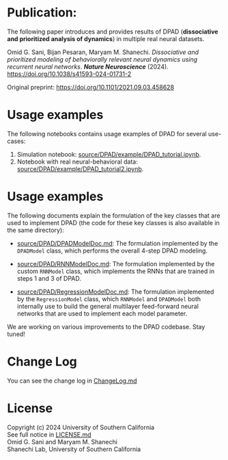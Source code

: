 # Publication:
The following paper introduces and provides results of DPAD (**dissociative and prioritized analysis of dynamics**) in multiple real neural datasets.

Omid G. Sani, Bijan Pesaran, Maryam M. Shanechi. *Dissociative and prioritized modeling of behaviorally relevant neural dynamics using recurrent neural networks*. ***Nature Neuroscience*** (2024). https://doi.org/10.1038/s41593-024-01731-2

Original preprint: https://doi.org/10.1101/2021.09.03.458628


# Usage examples
The following notebooks contains usage examples of DPAD for several use-cases:
1. Simulation notebook: [source/DPAD/example/DPAD_tutorial.ipynb](https://github.dev/ShanechiLab/DPAD/blob/main/source/DPAD/example/DPAD_tutorial.ipynb). 
2. Notebook with real neural-behavioral data: [source/DPAD/example/DPAD_tutorial2.ipynb](https://github.dev/ShanechiLab/DPAD/blob/main/source/DPAD/example/DPAD_tutorial2.ipynb). 

# Usage examples
The following documents explain the formulation of the key classes that are used to implement DPAD (the code for these key classes is also available in the same directory):

- [source/DPAD/DPADModelDoc.md](./source/DPAD/DPADModelDoc.md): The formulation implemented by the `DPADModel` class, which performs the overall 4-step DPAD modeling.

-  [source/DPAD/RNNModelDoc.md](./source/DPAD/RNNModelDoc.md): The formulation implemented by the custom `RNNModel` class, which implements the RNNs that are trained in steps 1 and 3 of DPAD. 

-  [source/DPAD/RegressionModelDoc.md](./source/DPAD/RegressionModelDoc.md): The formulation implemented by the `RegressionModel` class, which `RNNModel` and `DPADModel` both internally use to build the general multilayer feed-forward neural networks that are used to implement each model parameter. 

We are working on various improvements to the DPAD codebase. Stay tuned!

# Change Log
You can see the change log in [ChangeLog.md](./ChangeLog.md)  

# License
Copyright (c) 2024 University of Southern California  
See full notice in [LICENSE.md](./LICENSE.md)  
Omid G. Sani and Maryam M. Shanechi  
Shanechi Lab, University of Southern California  
